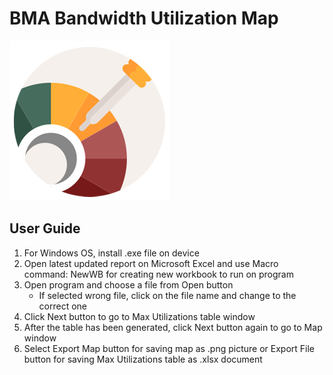 # BMA Bandwidth Utilization Map
![alt text](https://github.com/rinradanat/bma-bw-map/blob/master/256.png)
## User Guide
1.	For Windows OS, install .exe file on device
2.	Open latest updated report on Microsoft Excel and use Macro command: NewWB for creating new workbook to run on program
3.	Open program and choose a file from Open button
	- If selected wrong file, click on the file name and change to the correct one
4.	Click Next button to go to Max Utilizations table window
5.	After the table has been generated, click Next button again to go to Map window
6.	Select Export Map button for saving map as .png picture or Export File button for saving Max Utilizations table as .xlsx document
